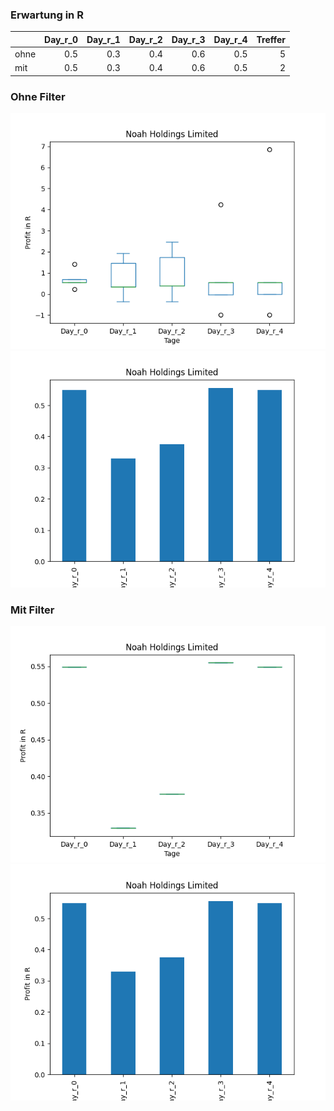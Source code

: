 ### Erwartung in R
|      |   Day_r_0 |   Day_r_1 |   Day_r_2 |   Day_r_3 |   Day_r_4 |   Treffer |
|:-----|----------:|----------:|----------:|----------:|----------:|----------:|
| ohne |       0.5 |       0.3 |       0.4 |       0.6 |       0.5 |         5 |
| mit  |       0.5 |       0.3 |       0.4 |       0.6 |       0.5 |         2 |

### Ohne Filter
![image info](./data/NOAH_box_all.png)
![image info](./data/NOAH_median_all.png)

### Mit Filter
![image info](./data/NOAH_box_filtered.png)
![image info](./data/NOAH_median_filtered.png)